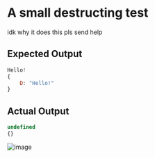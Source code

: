 # A small destructing test

idk why it does this pls send help

## Expected Output

```js
Hello!
{
    D: "Hello!"
}
```

## Actual Output

```js
undefined
{}
```

![image](https://requires.discord.gold/d95212.png)

